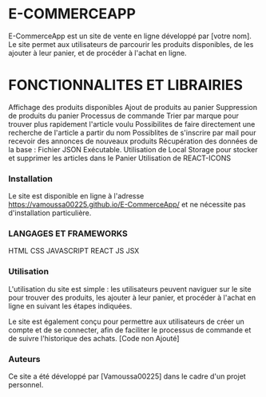 # E-COMMERCEAPP

  E-CommerceApp est un site de vente en ligne développé par [votre nom]. Le site permet aux utilisateurs de parcourir les produits disponibles, de les ajouter à leur panier, et de procéder à l'achat en ligne.

# FONCTIONNALITES ET LIBRAIRIES
  Affichage des produits disponibles
  Ajout de produits au panier
  Suppression de produits du panier
  Processus de commande
  Trier par marque pour trouver plus rapidement l'article voulu
  Possibilites de faire directement une recherche de l'article a partir du nom
  Possiblites de s'inscrire par mail pour recevoir des annonces de nouveaux produits
  Récupération des données de la base : Fichier JSON Exécutable.
  Utilisation de Local Storage pour stocker et supprimer les articles dans le Panier
  Utilisation de REACT-ICONS
        
### Installation

  Le site est disponible en ligne à l'adresse https://vamoussa00225.github.io/E-CommerceApp/ et ne nécessite pas d'installation particulière.

### LANGAGES ET FRAMEWORKS
  HTML
  CSS
  JAVASCRIPT
  REACT JS
  JSX

### Utilisation

  L'utilisation du site est simple : les utilisateurs peuvent naviguer sur le site pour trouver des produits, les ajouter à leur panier, et procéder à l'achat en ligne   en suivant les étapes indiquées.

  Le site est également conçu pour permettre aux utilisateurs de créer un compte et de se connecter, afin de faciliter le processus de commande et de suivre             l'historique des achats. [Code non Ajouté]

### Auteurs

Ce site a été développé par [Vamoussa00225] dans le cadre d'un projet personnel.

